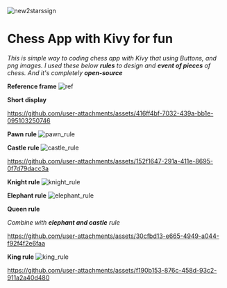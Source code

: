 ![new2starssign](https://github.com/mathpathconsole/mathpath/assets/116816908/086ff437-e29c-49d9-8ee3-ac6d05150923)

# Chess App with Kivy for fun

*This is simple way to coding chess app with Kivy that using Buttons, and png images. I used these below **rules** to design and **event of pieces** of chess. And it's completely **open-source***

**Reference frame**
![ref](https://github.com/user-attachments/assets/c0863827-f79b-447c-86f3-4806ae01ee20)

**Short display**

https://github.com/user-attachments/assets/416ff4bf-7032-439a-bb1e-095103250746

**Pawn rule**
![pawn_rule](https://github.com/user-attachments/assets/cd99057d-f5dc-421c-9a9c-4647b5e2e194)

**Castle rule**
![castle_rule](https://github.com/user-attachments/assets/1ef23919-775a-42d9-8a60-ca5f4625e417)

https://github.com/user-attachments/assets/152f1647-291a-411e-8695-0f7d79dacc3a

**Knight rule**
![knight_rule](https://github.com/user-attachments/assets/cc748996-4588-4d1d-ab5f-b6caa53b2787)

**Elephant rule**
![elephant_rule](https://github.com/user-attachments/assets/2a62ccb7-af35-4bee-9d96-b24bc60aa39f)

**Queen rule**

*Combine with **elephant and castle** rule*

https://github.com/user-attachments/assets/30cfbd13-e665-4949-a044-f92f4f2e6faa

**King rule**
![king_rule](https://github.com/user-attachments/assets/eceb24d2-b59f-4370-b41b-cac3e76fcb8d)

https://github.com/user-attachments/assets/f190b153-876c-458d-93c2-911a2a40d480
